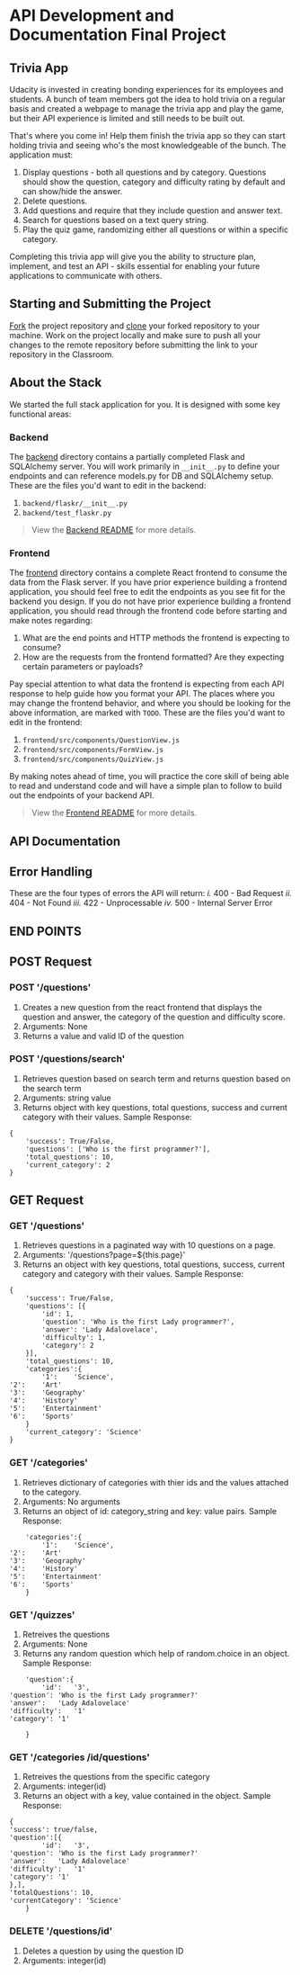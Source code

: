 # API Development and Documentation Final Project

## Trivia App

Udacity is invested in creating bonding experiences for its employees and students. A bunch of team members got the idea to hold trivia on a regular basis and created a webpage to manage the trivia app and play the game, but their API experience is limited and still needs to be built out.

That's where you come in! Help them finish the trivia app so they can start holding trivia and seeing who's the most knowledgeable of the bunch. The application must:

1. Display questions - both all questions and by category. Questions should show the question, category and difficulty rating by default and can show/hide the answer.
2. Delete questions.
3. Add questions and require that they include question and answer text.
4. Search for questions based on a text query string.
5. Play the quiz game, randomizing either all questions or within a specific category.

Completing this trivia app will give you the ability to structure plan, implement, and test an API - skills essential for enabling your future applications to communicate with others.

## Starting and Submitting the Project

[Fork](https://help.github.com/en/articles/fork-a-repo) the project repository and [clone](https://help.github.com/en/articles/cloning-a-repository) your forked repository to your machine. Work on the project locally and make sure to push all your changes to the remote repository before submitting the link to your repository in the Classroom.

## About the Stack

We started the full stack application for you. It is designed with some key functional areas:

### Backend

The [backend](./backend/README.md) directory contains a partially completed Flask and SQLAlchemy server. You will work primarily in `__init__.py` to define your endpoints and can reference models.py for DB and SQLAlchemy setup. These are the files you'd want to edit in the backend:

1. `backend/flaskr/__init__.py`
2. `backend/test_flaskr.py`

> View the [Backend README](./backend/README.md) for more details.

### Frontend

The [frontend](./frontend/README.md) directory contains a complete React frontend to consume the data from the Flask server. If you have prior experience building a frontend application, you should feel free to edit the endpoints as you see fit for the backend you design. If you do not have prior experience building a frontend application, you should read through the frontend code before starting and make notes regarding:

1. What are the end points and HTTP methods the frontend is expecting to consume?
2. How are the requests from the frontend formatted? Are they expecting certain parameters or payloads?

Pay special attention to what data the frontend is expecting from each API response to help guide how you format your API. The places where you may change the frontend behavior, and where you should be looking for the above information, are marked with `TODO`. These are the files you'd want to edit in the frontend:

1. `frontend/src/components/QuestionView.js`
2. `frontend/src/components/FormView.js`
3. `frontend/src/components/QuizView.js`

By making notes ahead of time, you will practice the core skill of being able to read and understand code and will have a simple plan to follow to build out the endpoints of your backend API.

> View the [Frontend README](./frontend/README.md) for more details.

## API Documentation

## Error Handling
These are the four types of errors the API will return:
*i.* 400 - Bad Request
*ii.* 404 - Not Found
*iii.* 422 - Unprocessable
*iv.* 500 - Internal Server Error

## END POINTS
## POST Request

### POST '/questions'
1. Creates a new question from the react frontend that displays the question and answer, the category of the question and difficulty score.
2. Arguments: None
3. Returns a value and valid ID of the question

### POST '/questions/search'

1. Retrieves question based on search term and returns question based on the search term
2. Arguments: string value
3. Returns object with key questions, total questions, success and current category with their values.
Sample Response:
```
{
    'success': True/False,
    'questions': ['Who is the first programmer?'],
    'total_questions': 10,
    'current_category': 2
}
```

## GET Request

### GET '/questions'
1. Retrieves questions in a paginated way with 10 questions on a page.
2. Arguments: '/questions?page=${this.page}'
3. Returns an object with key questions, total questions, success, current category and  category with their values.
Sample Response:
```
{
    'success': True/False,
    'questions': [{
        'id': 1,
        'question': 'Who is the first Lady programmer?',
        'answer': 'Lady Adalovelace',
        'difficulty': 1,
        'category': 2
    }],
    'total_questions': 10,
    'categories':{
        '1':	'Science',
'2':	'Art'
'3':	'Geography'
'4':	'History'
'5':	'Entertainment'
'6':	'Sports'
    }
    'current_category': 'Science'
}
```

### GET '/categories'
1. Retrieves dictionary of categories with thier ids and the values attached to the category.
2. Arguments: No arguments
3. Returns an object of id: category_string and key: value pairs.
Sample Response: 
```
    'categories':{
        '1':	'Science',
'2':	'Art'
'3':	'Geography'
'4':	'History'
'5':	'Entertainment'
'6':	'Sports'
    }

```
### GET '/quizzes'
1. Retreives the questions
2. Arguments: None
3. Returns any random question which help of random.choice in an object.
Sample Response:
```
    'question':{
        'id':	'3',
'question':	'Who is the first Lady programmer?'
'answer':	'Lady Adalovelace'
'difficulty':	'1'
'category':	'1'

    }

```
### GET '/categories /id/questions'
1. Retreives the questions from the specific category
2. Arguments: integer(id)
3. Returns an object with a key, value contained in the object.
Sample Response:
```
{
'success': true/false,
'question':[{
        'id':	'3',
'question':	'Who is the first Lady programmer?'
'answer':	'Lady Adalovelace'
'difficulty':	'1'
'category':	'1'
},],
'totalQuestions': 10,
'currentCategory': 'Science'
    }

```
### DELETE '/questions/id'
1. Deletes a question by using the question ID
2. Arguments: integer(id)

